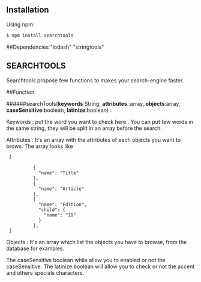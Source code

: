 ## Installation

Using npm:  

```bash
$ npm install searchtools  
```
##Dependencies
    "lodash"
    "stringtools"

## SEARCHTOOLS
Searchtools propose few functions to makes your search-engine faster.  

##Function

######searchTools(__keywords__:String, __attributes__ :array, __objects__:array, __caseSensitive__:boolean, __latinize__:boolean) : 

  Keywords : put the word you want to check here . You can put few words in the same string, they will be split in an array before the search.

  
  Attributes : It's an array with the attributes of each objects you want to brows. The array looks like
```
 [

          {
            "name": "Title"
          },
          {
            "name": "Article"
          },
          {
            "name": "Edition",
            "child": {
              "name": "ID"
            }
          },
 ]
```


 Objects :  It's an array which list the objects you have to browse, from the database for examples.
 
 The caseSensitive boolean while allow you to enabled or not the caseSensitive.
 The latinize boolean will allow you to check or not the accent and others specials characters.



  
  



